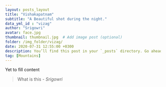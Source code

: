 ```yaml
---
layout: posts_layout
title: "Vishakapatnam"
subtitle: "A Beautiful shot during the night."
data_yml_id : "vizag"
author: "Srigowri"
avatar: face.jpg
thumbnail: thumbnail.jpg  # Add image post (optional)
folder: /img_folder/vizag/
date: 2020-07-31 12:55:00 +0300
description: You’ll find this post in your `_posts` directory. Go ahead and edit it and re-build the site to see your changes. # Add post description (optional)
tag: [Mountains]
---
```


Yet to fill content


> What is this <cite>- Srigowri</cite>

